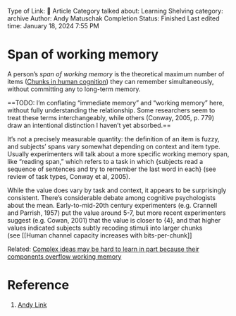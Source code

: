 Type of Link: 📝 Article
Category talked about: Learning
Shelving category: archive
Author: Andy Matuschak
Completion Status: Finished
Last edited time: January 18, 2024 7:55 PM

# Span of working memory

A person’s *span of working memory* is the theoretical maximum number of items ([Chunks in human cognition](Chunks%20in%20human%20cognition.md)) they can remember simultaneously, without committing any to long-term memory.

==TODO: I’m conflating “immediate memory” and “working memory” here, without fully understanding the relationship. Some researchers seem to treat these terms interchangeably, while others (Conway, 2005, p. 779) draw an intentional distinction I haven’t yet absorbed.==

It’s not a precisely measurable quantity: the definition of an item is fuzzy, and subjects’ spans vary somewhat depending on context and item type. Usually experimenters will talk about a more specific working memory span, like “reading span,” which refers to a task in which {subjects read a sequence of sentences and try to remember the last word in each} (see review of task types, Conway et al, 2005).

While the value does vary by task and context, it appears to be surprisingly consistent. There’s considerable debate among cognitive psychologists about the mean. Early-to-mid-20th century experimenters (e.g. Crannell and Parrish, 1957) put the value around 5-7, but more recent experimenters suggest (e.g. Cowan, 2001) that the value is closer to {4}, and that higher values indicated subjects subtly recoding stimuli into larger chunks (see [[Human channel capacity increases with bits-per-chunk]]

Related: [Complex ideas may be hard to learn in part because their components overflow working memory](Complex%20ideas%20may%20be%20hard%20to%20learn%20in%20part%20because%20their%20components%20overflow%20working%20memory.md)

# Reference

1. [Andy Link](https://notes.andymatuschak.org/About_these_notes?stackedNotes=z5E5QawiXCMbtNtupvxeoEX&stackedNotes=zKGjQtsTKgscAoq271ZzKqw&stackedNotes=zTn3g4wTm1hbkNFUvLLjpev&stackedNotes=zR6RRbCfY5rFkiimFnaJZKB&stackedNotes=z4EXkuLjdBrBZe7PVAGXc5a&stackedNotes=zNUaiGAXp21eorsER1Jm9yU&stackedNotes=zDh1yhNFQNxDEre12B4zd8k&stackedNotes=zLhoRUyjKU665EY16u4XXJy&stackedNotes=z2hQEhqWkdRLL9JUwfawZZx&stackedNotes=z8ccRLda8BqJafNxjQBpzis&stackedNotes=zES5WRczfGgXptmM9tSCwvy&stackedNotes=zMybAxZcdkJHKSATuSZbEhz&stackedNotes=zUR6RM21Sa88cFDfC47svVv&stackedNotes=z26C6ing3sqiZMHRVFuT6xn&stackedNotes=zTpJdbe6ub7uhBFLuHkFsrT&stackedNotes=zWoEKdbmtbSgAp1tZjU4usY&stackedNotes=zD8D8PPRBDEFk3JeM2vaWrn&stackedNotes=zXxUPAFZBthh97wAKBEj7Tq&stackedNotes=zAhASsrt9VhRDzh25hsLsyD&stackedNotes=z3zo16mx2Dp3PB4J1ty1DGy)